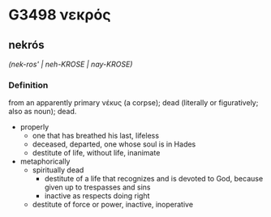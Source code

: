 # G3498 νεκρός

## nekrós

_(nek-ros' | neh-KROSE | nay-KROSE)_

### Definition

from an apparently primary νέκυς (a corpse); dead (literally or figuratively; also as noun); dead.

- properly
  - one that has breathed his last, lifeless
  - deceased, departed, one whose soul is in Hades
  - destitute of life, without life, inanimate
- metaphorically
  - spiritually dead
    - destitute of a life that recognizes and is devoted to God, because given up to trespasses and sins
    - inactive as respects doing right
  - destitute of force or power, inactive, inoperative

